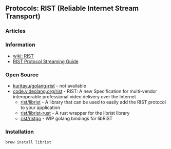 ## Protocols: RIST (Reliable Internet Stream Transport)


### Articles



### Information
- [wiki: RIST](https://en.wikipedia.org/wiki/Reliable_Internet_Stream_Transport)
- [RIST Protocol Streaming Guide](https://obsproject.com/kb/rist-protocol-streaming-guide)



### Open Source
- [kuritayu/golang-rist](https://github.com/kuritayu/golang-rist) - not available
- [code.videolang.org/rist](https://code.videolan.org/rist) - RIST: A new Specification for multi-vendor interoperable professional video delivery over the Internet
	- [rist/librist](https://code.videolan.org/rist/librist) - A library that can be used to easily add the RIST protocol to your application
	- [rist/librist-rust](https://code.videolan.org/rist/librist-rust) - A rust wrapper for the librist library
	- [rist/ristgo](https://code.videolan.org/rist/ristgo) - WIP golang bindings for libRIST



### Installation
```
brew install librist
```


